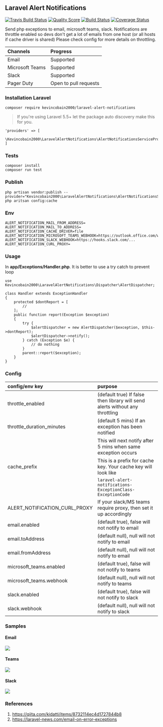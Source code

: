 ## Laravel Alert Notifications

<a href="https://travis-ci.org/kevincobain2000/laravel-alert-notifications"><img src="https://travis-ci.org/kevincobain2000/laravel-alert-notifications.svg?branch=master" alt="Travis Build Status"></a>
<a href="https://scrutinizer-ci.com/g/kevincobain2000/laravel-alert-notifications"><img src="https://scrutinizer-ci.com/g/kevincobain2000/laravel-alert-notifications/badges/quality-score.png?b=master" alt="Quality Score"></a>
<a href="https://scrutinizer-ci.com/g/kevincobain2000/laravel-alert-notifications"><img src="https://scrutinizer-ci.com/g/kevincobain2000/laravel-alert-notifications/badges/build.png?b=master" alt="Build Status"></a>
<a href="https://scrutinizer-ci.com/g/kevincobain2000/laravel-alert-notifications"><img src="https://scrutinizer-ci.com/g/kevincobain2000/laravel-alert-notifications/badges/coverage.png?b=master" alt="Coverage Status"></a>

Send php exceptions to email, microsoft teams, slack.
Notifications are throttle enabled so devs don't get a lot of emails from one host (or all hosts if  cache driver is shared)
Please check config for more details on throttling.

| Channels        | Progress              |
| :-------        | :---------            |
| Email           | Supported             |
| Microsoft Teams | Supported             |
| Slack           | Supported             |
| Pager Duty      | Open to pull requests |

### Installation Laravel

```
composer require kevincobain2000/laravel-alert-notifications
```

>If you're using Laravel 5.5+ let the package auto discovery make this for you.

```
'providers' => [
    \Kevincobain2000\LaravelAlertNotifications\AlertNotificationsServiceProvider::class
]
```

### Tests

```
composer install
composer run test
```


### Publish

```
php artisan vendor:publish --provider="Kevincobain2000\LaravelAlertNotifications\AlertNotificationsServiceProvider"
php aritsan config:cache
```


### Env

```
ALERT_NOTIFICATION_MAIL_FROM_ADDRESS=
ALERT_NOTIFICATION_MAIL_TO_ADDRESS=
ALERT_NOTIFICATION_CACHE_DRIVER=file
ALERT_NOTIFICATION_MICROSOFT_TEAMS_WEBHOOK=https://outlook.office.com/webhook/.........
ALERT_NOTIFICATION_SLACK_WEBHOOK=https://hooks.slack.com/...
ALERT_NOTIFICATION_CURL_PROXY=
```

### Usage

In **app/Exceptions/Handler.php**. It is better to use a try catch to prevent loop

```
use Kevincobain2000\LaravelAlertNotifications\Dispatcher\AlertDispatcher;

class Handler extends ExceptionHandler
{
    protected $dontReport = [
        //
    ];
    public function report(Exception $exception)
    {
        try {
            $alertDispatcher = new AlertDispatcher($exception, $this->dontReport);
            $alertDispatcher->notify();
        } catch (Exception $e) {
            // do nothing
        }
        parent::report($exception);
    }
}
```
### Config

| config/env key                | purpose                                                                       |
| :----------                   | :--------------                                                               |
| throttle_enabled              | (default true)  If false then library will send alerts without any throttling |
| throttle_duration_minutes     | (default 5 mins) If an exception has been notified                            |
|                               | This will next notify after 5 mins when same exception occurs                 |
| cache_prefix                  | This is a prefix for cache key. Your cache key will look like                 |
|                               | ``laravel-alert-notifications-ExceptionClass-ExceptionCode`` |
| ALERT_NOTIFICATION_CURL_PROXY | If your slack/MS teams require proxy, then set it up accordingly              |
| email.enabled                 | (default true), false will not notify to email                                |
| email.toAddress               | (default null), null will not notify to email                                 |
| email.fromAddress             | (default null), null will not notify to email                                 |
| microsoft_teams.enabled       | (default true), false will not notify to teams                                |
| microsoft_teams.webhook       | (default null), null will not notify to teams                                 |
| slack.enabled                 | (default true), false will not notify to slack                                |
| slack.webhook                 | (default null), null will not notify to slack                                 |


### Samples

#### Email
<img src="https://i.imgur.com//HpyZbaG.png">

#### Teams
<img src="https://i.imgur.com//PNzrWmA.png">

#### Slack
<img src="https://i.imgur.com/jNoZLED.png">

### References

1. https://qiita.com/kidatti/items/8732114ec4d1727844b8
2. https://laravel-news.com/email-on-error-exceptions